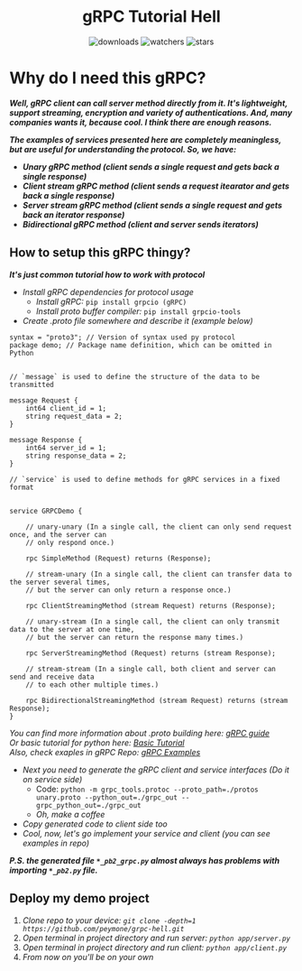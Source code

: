 <h1 align="center">gRPC Tutorial Hell</h1>

<p align="center">
    <img src="https://img.shields.io/github/downloads/peymone/grpc-hell/total?style=social&logo=github" alt="downloads">
    <img src="https://img.shields.io/github/watchers/peymone/grpc-hell" alt="watchers">
    <img src="https://img.shields.io/github/stars/peymone/grpc-hell" alt="stars">
</p>


<h1>Why do I need this gRPC?</h1>

**_Well, gRPC client can call server method directly from it. It's lightweight, support streaming, encryption and variety of authentications. And, many companies wants it, because cool. I think there are enough reasons._**

**_The examples of services presented here are completely meaningless, but are useful for understanding the protocol. So, we have:_**

- **_Unary gRPC method (client sends a single request and gets back a single response)_**
- **_Client stream gRPC method (client sends a request itearator and gets back a single response)_**
- **_Server stream gRPC method (client sends a single request and gets back an iterator response)_**
- **_Bidirectional gRPC method (client and server sends iterators)_**


<h2>How to setup this gRPC thingy?</h2>

**_It's just common tutorial how to work with protocol_**

- *_Install gRPC dependencies for protocol usage_*
    - _Install gRPC:_ ```pip install grpcio (gRPC)```
    - _Install proto buffer compiler:_ ```pip install grpcio-tools```
- _Create .proto file somewhere and describe it (example below)_
    
```
syntax = "proto3"; // Version of syntax used py protocol
package demo; // Package name definition, which can be omitted in Python


// `message` is used to define the structure of the data to be transmitted

message Request {
    int64 client_id = 1;
    string request_data = 2;
}

message Response {
    int64 server_id = 1;
    string response_data = 2;
}

// `service` is used to define methods for gRPC services in a fixed format


service GRPCDemo {

    // unary-unary (In a single call, the client can only send request once, and the server can
    // only respond once.)

    rpc SimpleMethod (Request) returns (Response);

    // stream-unary (In a single call, the client can transfer data to the server several times,
    // but the server can only return a response once.)

    rpc ClientStreamingMethod (stream Request) returns (Response);

    // unary-stream (In a single call, the client can only transmit data to the server at one time,
    // but the server can return the response many times.)

    rpc ServerStreamingMethod (Request) returns (stream Response);

    // stream-stream (In a single call, both client and server can send and receive data
    // to each other multiple times.)
    
    rpc BidirectionalStreamingMethod (stream Request) returns (stream Response);
}

```
_You can find more information about .proto building here: <a href=https://protobuf.dev/programming-guides/proto>gRPC guide</a>_<br/>
_Or basic tutorial for python here: <a href=https://grpc.io/docs/languages/python/basics/>Basic Tutorial</a>_<br/>
_Also, check exaples in gRPC Repo: <a href=https://github.com/grpc/grpc/tree/master/examples/python>gRPC Examples</a>_

- _Next you need to generate the gRPC client and service interfaces (Do it on service side)_
    - Code: ```python -m grpc_tools.protoc --proto_path=./protos unary.proto --python_out=./grpc_out --grpc_python_out=./grpc_out```
    - _Oh, make a coffee_
- _Copy generated code to client side too_
- _Cool, now, let's go implement your service and client (you can see examples in repo)_

**_P.S. the generated file `*_pb2_grpc.py` almost always has problems with importing `*_pb2.py` file._**


<h2>Deploy my demo project</h2>

1. _Clone repo to your device: ```git clone -depth=1 https://github.com/peymone/grpc-hell.git```_
2. _Open terminal in project directory and run server: ```python app/server.py```_
3. _Open terminal in project directory and run client: ```python app/client.py```_
4. _From now on you'll be on your own_

